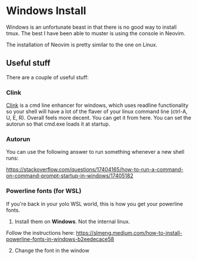 # Windows Install

Windows is an unfortunate beast in that there is no good way to install tmux. The best I have been
able to muster is using the console in Neovim.

The installation of Neovim is pretty similar to the one on Linux.

## Useful stuff

There are a couple of useful stuff:

### Clink

[Clink](https://mridgers.github.io/clink/) is a cmd line enhancer for windows, which uses readline
functionality so your shell will have a lot of the flaver of your linux command line
(ctrl-A, U, E, R). Overall feels more decent. You can get it from here. You can set the autorun so
that cmd.exe loads it at startup.

### Autorun

You can use the following answer to run something whenever a new shell runs:

https://stackoverflow.com/questions/17404165/how-to-run-a-command-on-command-prompt-startup-in-windows/17405182

### Powerline fonts (for WSL)

If you're back in your yolo WSL world, this is how you get your powerline fonts.

1. Install them on **Windows**. Not the internal linux.

Follow the instructions here: https://slmeng.medium.com/how-to-install-powerline-fonts-in-windows-b2eedecace58

2. Change the font in the window


